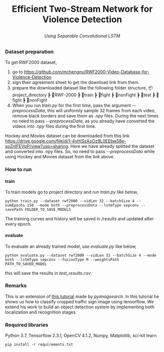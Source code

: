 <h1 align="center">
<p>Efficient Two-Stream Network for Violence
Detection
</h1>
<h6 align="center">
<p>Using Separable Convolutional LSTM
</h3>
<!---
<p align="center">
 <img alt="cover" src="https://github.com/Zedd1558/traffic-sign-recognition-tutorial-code/blob/master/documentation/overview.jpg" height="60%" width="60%">
</p>
-->

### Dataset preparation
To get RWF2000 dataset,
1. go to https://github.com/mchengny/RWF2000-Video-Database-for-Violence-Detection
2. sign their agreement sheet to get the download link from them. 
3. prepare the downloaded dataset like the following folder structure, 
  📦project_directory
    ┣ 📂RWF-2000
      ┣ 📂train
        ┣ 📂fight
        ┣ 📂nonFight
      ┣ 📂test
        ┣ 📂fight
        ┣ 📂nonFight
4. When you run *train.py* for the first time, pass the argument *--preprocessData*, this will uniformly sample 32 frames from each video, remove black borders and save them as *.npy* files. During the next times no need to pass *--preprocessData*, as you already have converted the videos into *.npy* files during the first time.

Hockey and Movies dataset can be downloaded from this link https://drive.google.com/file/d/1-4yHiSzAzOz9L0EEbw58e-soZnlFEVpP/view?usp=sharing. Here we have already splitted the dataset and converted into .npy files. So, no need to pass *--preprocessData* while using Hockey and Movies dataset from the link above.

### How to run
#### train
To train models go to project directory and run *train.py* like below, 
```
python train.py --dataset rwf2000 --vidLen 32 --batchSize 4 --numEpochs 150 --mode both --preprocessData --lstmType sepconv --savePath FOLDER_TO_SAVE_MODELS
```
The training curves and history will be saved in */results* and updated after every epoch. 
#### evaluate
To evaluate an already trained model, use *evaluate.py* like below,
```
python evaluate.py --dataset rwf2000 --vidLen 32 --batchSize 4 --mode both --lstmType sepconv --fusionType M --weightsPath PATH_TO_SAVED_MODEL
```
this will save the results in *test_results.csv*.

### Remarks
This is an extension of <a href="https://www.pyimagesearch.com/2019/11/04/traffic-sign-classification-with-keras-and-deep-learning/">this tutorial</a> made by *pyimagsearch*. In this tutorial he shows us how to classify cropped traffic sign image using tensorflow. We extend his work to build an object detection system by implementing both localization and recognition stages.

### Required libraries
Python 3.7, Tensorflow 2.3.1, OpenCV 4.1.2, Numpy, Matplotlib, sci-kit learn
```
pip install -r requirements.txt
```

<!---
### Implementation
#### Localization 
To find out the regions containing traffic signs we used a
well known machine learning technique called Haar Cascade
Classifier. 
We used <a href="https://amin-ahmadi.com/cascade-trainer-gui/">this GUI tool</a> to train our cascade classifier using 500 positive images (samples) i.e. images of traffic signs from GTRSB dataset and 500 negative samples i.e. images of random objects. The features learned are contained in the output *cascade.xml* which is used by *OpenCV* to find out the Region of Interests (ROI) that might contain traffic sign.
<p align="center">
  <img src="https://github.com/Zedd1558/traffic-sign-recognition-tutorial-code/blob/master/documentation/detect.png" width="400" /></p>
#### Recognition
The ROIs are cropped and passed to a CNN implemented on tensorflow. We  used publicly available dataset German Traffic Sign Recognition Benchmark to train our model. GTSRB dataset  is  a  multi-category  classification  competition  held  at IJCNN  2011.  The  dataset  is  composed  of  50,000  images  in total and 43 classes. The model is trained end to end using Adam optimizer with a initial learning rate of *0.0001* and a learning rate decay of *0.0001/(numberof epoch×0.5)*. The model was trained for 50 epochs with mini batch size of 64.
<p align="center">
  <img src="https://github.com/Zedd1558/traffic-sign-recognition-tutorial-code/blob/master/documentation/data.png" width="200" />
    <img src="https://github.com/Zedd1558/traffic-sign-recognition-tutorial-code/blob/master/documentation/accuracy.png" width="200" />
    <img src="https://github.com/Zedd1558/traffic-sign-recognition-tutorial-code/blob/master/documentation/loss(1).png" width="200" />
</p>
Detailed documentation of the project can be found <a href="https://github.com/Zedd1558/Traffic-Sign-Localization-and-Recognition/blob/master/Report_on_the_Project.pdf">here</a>.
-->
